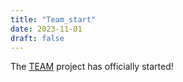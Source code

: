 ```yaml
---
title: "Team_start"
date: 2023-11-01
draft: false
---
```


The <a href="https://sites.google.com/view/prin-pnrr-team">TEAM</a> project has officially started!